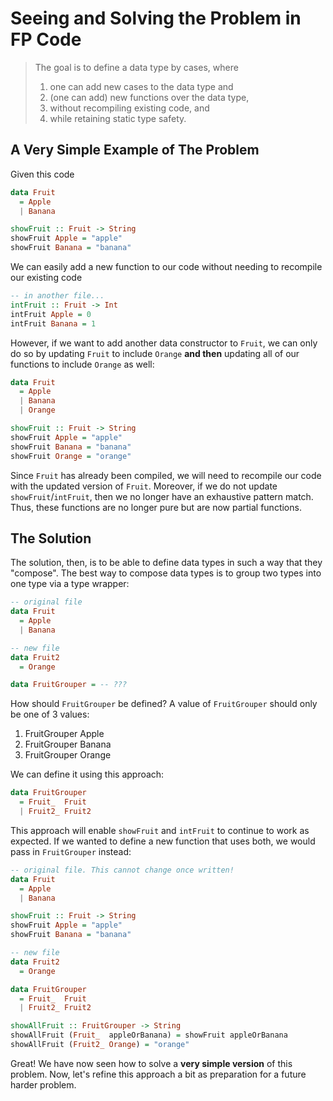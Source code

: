 # Seeing and Solving the Problem in FP Code

> The goal is to define a data type by cases, where
> 1. one can add new cases to the data type and
> 2. (one can add) new functions over the data type,
> 3. without recompiling existing code, and
> 4. while retaining static type safety.

## A Very Simple Example of The Problem

Given this code
```haskell
data Fruit
  = Apple
  | Banana

showFruit :: Fruit -> String
showFruit Apple = "apple"
showFruit Banana = "banana"
```
We can easily add a new function to our code without needing to recompile our existing code
```haskell
-- in another file...
intFruit :: Fruit -> Int
intFruit Apple = 0
intFruit Banana = 1
```
However, if we want to add another data constructor to `Fruit`, we can only do so by updating `Fruit` to include `Orange` **and then** updating all of our functions to include `Orange` as well:
```haskell
data Fruit
  = Apple
  | Banana
  | Orange

showFruit :: Fruit -> String
showFruit Apple = "apple"
showFruit Banana = "banana"
showFruit Orange = "orange"
```
Since `Fruit` has already been compiled, we will need to recompile our code with the updated version of `Fruit`. Moreover, if we do not update `showFruit`/`intFruit`, then we no longer have an exhaustive pattern match. Thus, these functions are no longer pure but are now partial functions.

## The Solution

The solution, then, is to be able to define data types in such a way that they "compose". The best way to compose data types is to group two types into one type via a type wrapper:
```haskell
-- original file
data Fruit
  = Apple
  | Banana

-- new file
data Fruit2
  = Orange

data FruitGrouper = -- ???
```
How should `FruitGrouper` be defined? A value of `FruitGrouper` should only be one of 3 values:
1. FruitGrouper Apple
2. FruitGrouper Banana
3. FruitGrouper Orange

We can define it using this approach:
```haskell
data FruitGrouper
  = Fruit_  Fruit
  | Fruit2_ Fruit2
```
This approach will enable `showFruit` and `intFruit` to continue to work as expected. If we wanted to define a new function that uses both, we would pass in `FruitGrouper` instead:
```haskell
-- original file. This cannot change once written!
data Fruit
  = Apple
  | Banana

showFruit :: Fruit -> String
showFruit Apple = "apple"
showFruit Banana = "banana"

-- new file
data Fruit2
  = Orange

data FruitGrouper
  = Fruit_  Fruit
  | Fruit2_ Fruit2

showAllFruit :: FruitGrouper -> String
showAllFruit (Fruit_  appleOrBanana) = showFruit appleOrBanana
showAllFruit (Fruit2_ Orange) = "orange"
```
Great! We have now seen how to solve a **very simple version** of this problem. Now, let's refine this approach a bit as preparation for a future harder problem.

